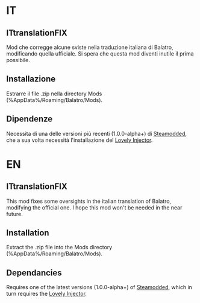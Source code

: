 # IT
## ITtranslationFIX
 Mod che corregge alcune sviste nella traduzione italiana di Balatro, modificando quella ufficiale.
 Si spera che questa mod diventi inutile il prima possibile.

## Installazione
 Estrarre il file .zip nella directory Mods (%AppData%/Roaming/Balatro/Mods).
 
## Dipendenze
 Necessita di una delle versioni più recenti (1.0.0-alpha+) di [Steamodded](https://github.com/Steamopollys/Steamodded), che a sua volta necessità l'installazione del [Lovely Injector](https://github.com/ethangreen-dev/lovely-injector).

# EN
## ITtranslationFIX
 This mod fixes some oversights in the italian translation of Balatro, modifying the official one.
 I hope this mod won't be needed in the near future.
 
## Installation
 Extract the .zip file into the Mods directory (%AppData%/Roaming/Balatro/Mods).

## Dependancies
 Requires one of the latest versions (1.0.0-alpha+) of [Steamodded](https://github.com/Steamopollys/Steamodded), which in turn requires the [Lovely Injector](https://github.com/ethangreen-dev/lovely-injector).
